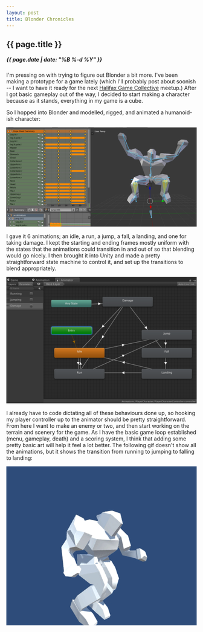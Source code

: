 ```yaml
---
layout: post
title: Blonder Chronicles
---
```

{{ page.title }}
----------------
<h5>{{ page.date | date: "%B %-d %Y" }}</h5>

I'm pressing on with trying to figure out Blonder a bit more. I've been making a
prototype for a game lately (which I'll probably post about soonish -- I want to
have it ready for the next <a href="https://www.facebook.com/groups/halifaxgamecollective/">Halifax Game Collective</a> meetup.)
After I got basic gameplay out of the way, I decided to start making a character
because as it stands, everything in my game is a cube.

So I hopped into Blonder and modelled, rigged, and animated a humanoid-ish character:

<img src="/images/2016/Feb/BlonderAnimation.png">

I gave it 6 animations; an idle, a run, a jump, a fall, a landing, and one for
taking damage. I kept the starting and ending frames mostly uniform with the states
that the animations could transition in and out of so that blending would go nicely.
I then brought it into Unity and made a pretty straightforward state machine to
control it, and set up the transitions to blend appropriately.

<img src="/images/2016/Feb/StateMachine.png">

I already have to code dictating all of these behaviours done up, so hooking my
player controller up to the animator should be pretty straightforward. From here
I want to make an enemy or two, and then start working on the terrain and scenery
for the game. As I have the basic game loop established (menu, gameplay, death)
and a scoring system, I think that adding some pretty basic art will help it feel
a lot better. The following gif doesn't show all the animations, but it shows the
transition from running to jumping to falling to landing:

<img src="/images/2016/Feb/RunJumpFall.gif">
